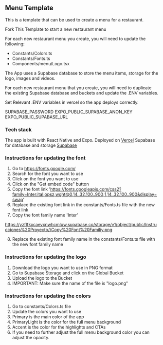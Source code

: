 ## Menu Template

This is a template that can be used to create a menu for a restaurant.

Fork This Template to start a new restaurant menu

For each new restaurant menu you create, you will need to update the following:

- Constants/Colors.ts
- Constants/Fonts.ts
- Components/menu/Logo.tsx

The App uses a Supabase database to store the menu items, storage for the logo, images and videos.

For each new restaurant menu that you create, you will need to duplicate the existing Supabase database and buckets and update the .ENV variables.

Set Relevant .ENV variables in vercel so the app deploys correctly.

SUPABASE_PASSWORD
EXPO_PUBLIC_SUPABASE_ANON_KEY
EXPO_PUBLIC_SUPABASE_URL

### Tech stack

The app is built with React Native and Expo.
Deployed on [Vercel](https://vercel.com/)
Supabase for database and storage [Supabase](https://supabase.com/)

### Instructions for updating the font

1. Go to https://fonts.google.com/
2. Search for the font you want to use
3. Click on the font you want to use
4. Click on the "Get embed code" button
5. Copy the font link 'https://fonts.googleapis.com/css2?family=Inter:ital,opsz,wght@0,14..32,100..900;1,14..32,100..900&display=swap'
6. Replace the existing font link in the constants/Fonts.ts file with the new font link
7. Copy the font family name 'Inter'

https://yzflfkxcaevxnwhcmluw.supabase.co/storage/v1/object/public/Instrucciones%20Proyecto//Copy%20Font%20Familiy.png

8. Replace the existing font family name in the constants/Fonts.ts file with the new font family name

### Instructions for updating the logo

1. Download the logo you want to use in PNG format
2. Go to Supabase Storage and click on the Global Bucket
3. Upload the logo to the Bucket
4. IMPORTANT: Make sure the name of the file is "logo.png"

### Instructions for updating the colors

1. Go to constants/Colors.ts file
2. Update the colors you want to use
3. Primary is the main color of the app
4. PrimaryLight is the color for the full menu background
5. Accent is the color for the highlights and CTAs
6. If you need to further adjust the full menu background color you can adjust the opacity.
